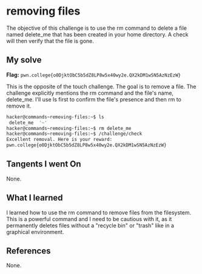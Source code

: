 # removing files
The objective of this challenge is to use the rm command to delete a file named delete_me that has been created in your home directory. A check will then verify that the file is gone.

## My solve
**Flag:** `pwn.college{o0DjktObC5b5dZ8LP8w5x40wy2e.QX2kDM1wSN5AzNzEzW}`

 This is the opposite of the touch challenge. The goal is to remove a file. The challenge explicitly mentions the rm command and the file's name, delete_me. I'll use ls first to confirm the file's presence and then rm to remove it.
 
```bash
hacker@commands~removing-files:~$ ls
 delete_me  '~'
hacker@commands~removing-files:~$ rm delete_me
hacker@commands~removing-files:~$ /challenge/check
Excellent removal. Here is your reward:
pwn.college{o0DjktObC5b5dZ8LP8w5x40wy2e.QX2kDM1wSN5AzNzEzW}
```
## Tangents I went On
None.

## What I learned
I learned how to use the rm command to remove files from the filesystem. This is a powerful command and I need to be cautious with it, as it permanently deletes files without a "recycle bin" or "trash" like in a graphical environment.

## References 
None.
